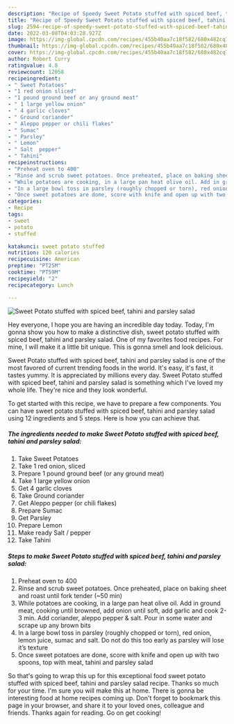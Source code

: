 ```yaml
---
description: "Recipe of Speedy Sweet Potato stuffed with spiced beef, tahini and parsley salad"
title: "Recipe of Speedy Sweet Potato stuffed with spiced beef, tahini and parsley salad"
slug: 2594-recipe-of-speedy-sweet-potato-stuffed-with-spiced-beef-tahini-and-parsley-salad
date: 2022-03-08T04:03:28.927Z
image: https://img-global.cpcdn.com/recipes/455b40aa7c18f582/680x482cq70/sweet-potato-stuffed-with-spiced-beef-tahini-and-parsley-salad-recipe-main-photo.jpg
thumbnail: https://img-global.cpcdn.com/recipes/455b40aa7c18f582/680x482cq70/sweet-potato-stuffed-with-spiced-beef-tahini-and-parsley-salad-recipe-main-photo.jpg
cover: https://img-global.cpcdn.com/recipes/455b40aa7c18f582/680x482cq70/sweet-potato-stuffed-with-spiced-beef-tahini-and-parsley-salad-recipe-main-photo.jpg
author: Robert Curry
ratingvalue: 4.8
reviewcount: 12058
recipeingredient:
- " Sweet Potatoes"
- "1 red onion sliced"
- "1 pound ground beef or any ground meat"
- " 1 large yellow onion"
- " 4 garlic cloves"
- " Ground coriander"
- " Aleppo pepper or chili flakes"
- " Sumac"
- " Parsley"
- " Lemon"
- " Salt  pepper"
- " Tahini"
recipeinstructions:
- "Preheat oven to 400"
- "Rinse and scrub sweet potatoes. Once preheated, place on baking sheet and roast until fork tender (~50 min)"
- "While potatoes are cooking, in a large pan heat olive oil. Add in ground meat, cooking until browned, add onion until soft, add garlic and cook 2-3 min. Add coriander, aleppo pepper & salt. Pour in some water and scrape up any brown bits"
- "In a large bowl toss in parsley (roughly chopped or torn), red onion, lemon juice, sumac and salt. Do not do this too early as parsley will lose it’s texture"
- "Once sweet potatoes are done, score with knife and open up with two spoons, top with meat, tahini and parsley salad"
categories:
- Recipe
tags:
- sweet
- potato
- stuffed

katakunci: sweet potato stuffed 
nutrition: 120 calories
recipecuisine: American
preptime: "PT25M"
cooktime: "PT59M"
recipeyield: "2"
recipecategory: Lunch

---
```



![Sweet Potato stuffed with spiced beef, tahini and parsley salad](https://img-global.cpcdn.com/recipes/455b40aa7c18f582/680x482cq70/sweet-potato-stuffed-with-spiced-beef-tahini-and-parsley-salad-recipe-main-photo.jpg)

Hey everyone, I hope you are having an incredible day today. Today, I'm gonna show you how to make a distinctive dish, sweet potato stuffed with spiced beef, tahini and parsley salad. One of my favorites food recipes. For mine, I will make it a little bit unique. This is gonna smell and look delicious.

Sweet Potato stuffed with spiced beef, tahini and parsley salad is one of the most favored of current trending foods in the world. It's easy, it's fast, it tastes yummy. It is appreciated by millions every day. Sweet Potato stuffed with spiced beef, tahini and parsley salad is something which I've loved my whole life. They're nice and they look wonderful.




To get started with this recipe, we have to prepare a few components. You can have sweet potato stuffed with spiced beef, tahini and parsley salad using 12 ingredients and 5 steps. Here is how you can achieve that.

<!--inarticleads1-->

##### The ingredients needed to make Sweet Potato stuffed with spiced beef, tahini and parsley salad:

1. Take  Sweet Potatoes
1. Take 1 red onion, sliced
1. Prepare 1 pound ground beef (or any ground meat)
1. Take  1 large yellow onion
1. Get  4 garlic cloves
1. Take  Ground coriander
1. Get  Aleppo pepper (or chili flakes)
1. Prepare  Sumac
1. Get  Parsley
1. Prepare  Lemon
1. Make ready  Salt / pepper
1. Take  Tahini




<!--inarticleads2-->

##### Steps to make Sweet Potato stuffed with spiced beef, tahini and parsley salad:

1. Preheat oven to 400
1. Rinse and scrub sweet potatoes. Once preheated, place on baking sheet and roast until fork tender (~50 min)
1. While potatoes are cooking, in a large pan heat olive oil. Add in ground meat, cooking until browned, add onion until soft, add garlic and cook 2-3 min. Add coriander, aleppo pepper & salt. Pour in some water and scrape up any brown bits
1. In a large bowl toss in parsley (roughly chopped or torn), red onion, lemon juice, sumac and salt. Do not do this too early as parsley will lose it’s texture
1. Once sweet potatoes are done, score with knife and open up with two spoons, top with meat, tahini and parsley salad




So that's going to wrap this up for this exceptional food sweet potato stuffed with spiced beef, tahini and parsley salad recipe. Thanks so much for your time. I'm sure you will make this at home. There is gonna be interesting food at home recipes coming up. Don't forget to bookmark this page in your browser, and share it to your loved ones, colleague and friends. Thanks again for reading. Go on get cooking!
